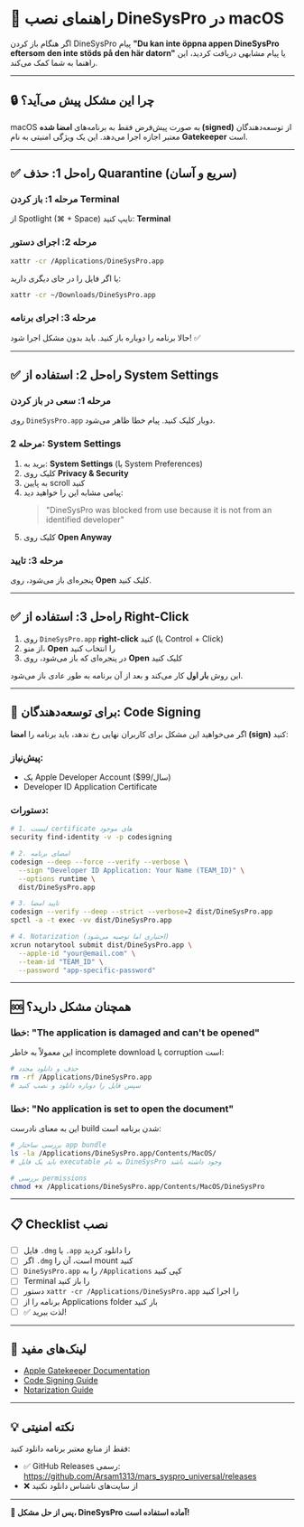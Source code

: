 # 🍎 راهنمای نصب DineSysPro در macOS

اگر هنگام باز کردن DineSysPro پیام **"Du kan inte öppna appen DineSysPro eftersom den inte stöds på den här datorn"** یا پیام مشابهی دریافت کردید، این راهنما به شما کمک می‌کند.

---

## 🔒 چرا این مشکل پیش می‌آید؟

macOS به صورت پیش‌فرض فقط به برنامه‌های **امضا شده (signed)** از توسعه‌دهندگان معتبر اجازه اجرا می‌دهد. این یک ویژگی امنیتی به نام **Gatekeeper** است.

---

## ✅ راه‌حل 1: حذف Quarantine (سریع و آسان)

### مرحله 1: باز کردن Terminal

از Spotlight (⌘ + Space) تایپ کنید: **Terminal**

### مرحله 2: اجرای دستور

```bash
xattr -cr /Applications/DineSysPro.app
```

یا اگر فایل را در جای دیگری دارید:

```bash
xattr -cr ~/Downloads/DineSysPro.app
```

### مرحله 3: اجرای برنامه

حالا برنامه را دوباره باز کنید. باید بدون مشکل اجرا شود! ✅

---

## ✅ راه‌حل 2: استفاده از System Settings

### مرحله 1: سعی در باز کردن

روی `DineSysPro.app` دوبار کلیک کنید. پیام خطا ظاهر می‌شود.

### مرحله 2: System Settings

1. برید به: **System Settings** (یا System Preferences)
2. کلیک روی **Privacy & Security**
3. به پایین scroll کنید
4. پیامی مشابه این را خواهید دید:
   > "DineSysPro was blocked from use because it is not from an identified developer"
5. کلیک روی **Open Anyway**

### مرحله 3: تایید

پنجره‌ای باز می‌شود، روی **Open** کلیک کنید.

---

## ✅ راه‌حل 3: استفاده از Right-Click

1. روی `DineSysPro.app` **right-click** کنید (یا Control + Click)
2. از منو، **Open** را انتخاب کنید
3. در پنجره‌ای که باز می‌شود، روی **Open** کلیک کنید

این روش **بار اول** کار می‌کند و بعد از آن برنامه به طور عادی باز می‌شود.

---

## 🔐 برای توسعه‌دهندگان: Code Signing

اگر می‌خواهید این مشکل برای کاربران نهایی رخ ندهد، باید برنامه را **امضا (sign)** کنید:

### پیش‌نیاز:
- یک Apple Developer Account ($99/سال)
- Developer ID Application Certificate

### دستورات:

```bash
# 1. لیست certificate های موجود
security find-identity -v -p codesigning

# 2. امضای برنامه
codesign --deep --force --verify --verbose \
  --sign "Developer ID Application: Your Name (TEAM_ID)" \
  --options runtime \
  dist/DineSysPro.app

# 3. تایید امضا
codesign --verify --deep --strict --verbose=2 dist/DineSysPro.app
spctl -a -t exec -vv dist/DineSysPro.app

# 4. Notarization (اختیاری اما توصیه می‌شود)
xcrun notarytool submit dist/DineSysPro.app \
  --apple-id "your@email.com" \
  --team-id "TEAM_ID" \
  --password "app-specific-password"
```

---

## 🆘 همچنان مشکل دارید؟

### خطا: "The application is damaged and can't be opened"

این معمولاً به خاطر incomplete download یا corruption است:

```bash
# حذف و دانلود مجدد
rm -rf /Applications/DineSysPro.app
# سپس فایل را دوباره دانلود و نصب کنید
```

### خطا: "No application is set to open the document"

این به معنای نادرست build شدن برنامه است:

```bash
# بررسی ساختار app bundle
ls -la /Applications/DineSysPro.app/Contents/MacOS/
# باید یک فایل executable به نام DineSysPro وجود داشته باشد

# بررسی permissions
chmod +x /Applications/DineSysPro.app/Contents/MacOS/DineSysPro
```

---

## 📋 Checklist نصب

- [ ] فایل `.dmg` یا `.app` را دانلود کردید
- [ ] اگر `.dmg` است، آن را mount کنید
- [ ] `DineSysPro.app` را به `/Applications` کپی کنید
- [ ] Terminal را باز کنید
- [ ] دستور `xattr -cr /Applications/DineSysPro.app` را اجرا کنید
- [ ] برنامه را از Applications folder باز کنید
- [ ] ✅ لذت ببرید!

---

## 🔗 لینک‌های مفید

- [Apple Gatekeeper Documentation](https://support.apple.com/en-us/HT202491)
- [Code Signing Guide](https://developer.apple.com/documentation/security/code_signing_services)
- [Notarization Guide](https://developer.apple.com/documentation/security/notarizing_macos_software_before_distribution)

---

## 💡 نکته امنیتی

فقط از منابع معتبر برنامه دانلود کنید:
- ✅ GitHub Releases رسمی: https://github.com/Arsam1313/mars_syspro_universal/releases
- ❌ از سایت‌های ناشناس دانلود نکنید

---

**🎉 پس از حل مشکل، DineSysPro آماده استفاده است!**

